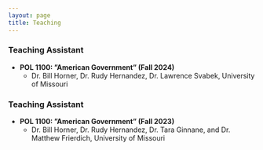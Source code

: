 ```yaml
---
layout: page
title: Teaching
---
```

### Teaching Assistant 
- **POL 1100: ”American Government” (Fall 2024)**
    - Dr. Bill Horner, Dr. Rudy Hernandez, Dr. Lawrence Svabek, University of Missouri

### Teaching Assistant 
- **POL 1100: ”American Government” (Fall 2023)**
    - Dr. Bill Horner, Dr. Rudy Hernandez, Dr. Tara Ginnane, and Dr. Matthew Frierdich, University of Missouri
